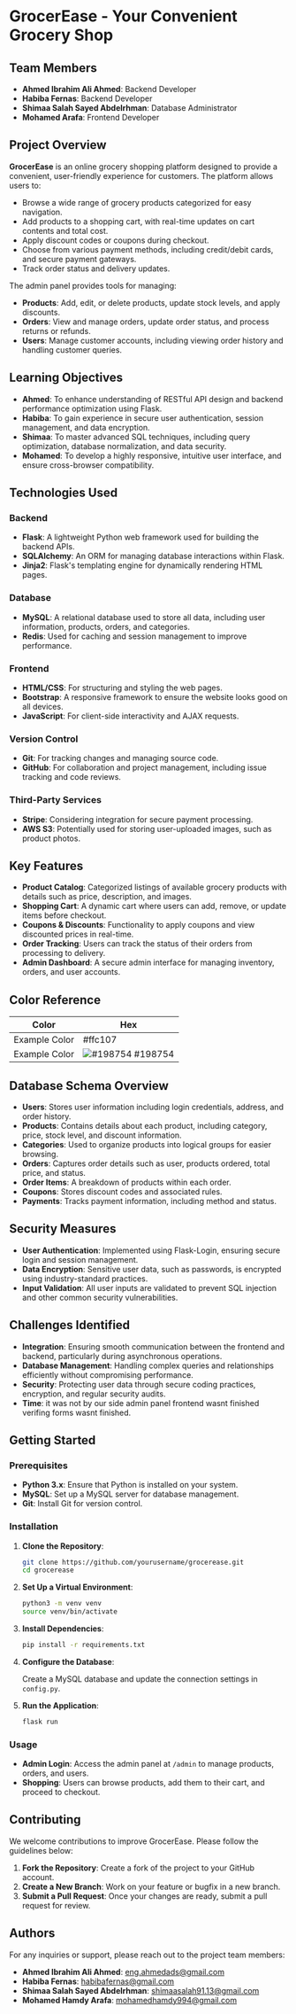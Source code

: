 # GrocerEase - Your Convenient Grocery Shop

## Team Members

- **Ahmed Ibrahim Ali Ahmed**: Backend Developer
- **Habiba Fernas**: Backend Developer
- **Shimaa Salah Sayed Abdelrhman**: Database Administrator
- **Mohamed Arafa**: Frontend Developer

## Project Overview

**GrocerEase** is an online grocery shopping platform designed to provide a convenient, user-friendly experience for customers. The platform allows users to:

- Browse a wide range of grocery products categorized for easy navigation.
- Add products to a shopping cart, with real-time updates on cart contents and total cost.
- Apply discount codes or coupons during checkout.
- Choose from various payment methods, including credit/debit cards, and secure payment gateways.
- Track order status and delivery updates.

The admin panel provides tools for managing:

- **Products**: Add, edit, or delete products, update stock levels, and apply discounts.
- **Orders**: View and manage orders, update order status, and process returns or refunds.
- **Users**: Manage customer accounts, including viewing order history and handling customer queries.

## Learning Objectives

- **Ahmed**: To enhance understanding of RESTful API design and backend performance optimization using Flask.
- **Habiba**: To gain experience in secure user authentication, session management, and data encryption.
- **Shimaa**: To master advanced SQL techniques, including query optimization, database normalization, and data security.
- **Mohamed**: To develop a highly responsive, intuitive user interface, and ensure cross-browser compatibility.

## Technologies Used

### Backend

- **Flask**: A lightweight Python web framework used for building the backend APIs.
- **SQLAlchemy**: An ORM for managing database interactions within Flask.
- **Jinja2**: Flask's templating engine for dynamically rendering HTML pages.

### Database

- **MySQL**: A relational database used to store all data, including user information, products, orders, and categories.
- **Redis**: Used for caching and session management to improve performance.

### Frontend

- **HTML/CSS**: For structuring and styling the web pages.
- **Bootstrap**: A responsive framework to ensure the website looks good on all devices.
- **JavaScript**: For client-side interactivity and AJAX requests.

### Version Control

- **Git**: For tracking changes and managing source code.
- **GitHub**: For collaboration and project management, including issue tracking and code reviews.

### Third-Party Services

- **Stripe**: Considering integration for secure payment processing.
- **AWS S3**: Potentially used for storing user-uploaded images, such as product photos.

## Key Features

- **Product Catalog**: Categorized listings of available grocery products with details such as price, description, and images.
- **Shopping Cart**: A dynamic cart where users can add, remove, or update items before checkout.
- **Coupons & Discounts**: Functionality to apply coupons and view discounted prices in real-time.
- **Order Tracking**: Users can track the status of their orders from processing to delivery.
- **Admin Dashboard**: A secure admin interface for managing inventory, orders, and user accounts.



## Color Reference

| Color             | Hex                                                                |
| ----------------- | ------------------------------------------------------------------ |
| Example Color | #ffc107 |
| Example Color | ![#198754](https://via.placeholder.com/10/00b48a?text=+) #198754 |
## Database Schema Overview

- **Users**: Stores user information including login credentials, address, and order history.
- **Products**: Contains details about each product, including category, price, stock level, and discount information.
- **Categories**: Used to organize products into logical groups for easier browsing.
- **Orders**: Captures order details such as user, products ordered, total price, and status.
- **Order Items**: A breakdown of products within each order.
- **Coupons**: Stores discount codes and associated rules.
- **Payments**: Tracks payment information, including method and status.

## Security Measures

- **User Authentication**: Implemented using Flask-Login, ensuring secure login and session management.
- **Data Encryption**: Sensitive user data, such as passwords, is encrypted using industry-standard practices.
- **Input Validation**: All user inputs are validated to prevent SQL injection and other common security vulnerabilities.

## Challenges Identified

- **Integration**: Ensuring smooth communication between the frontend and backend, particularly during asynchronous operations.
- **Database Management**: Handling complex queries and relationships efficiently without compromising performance.
- **Security**: Protecting user data through secure coding practices, encryption, and regular security audits.
- **Time**: it was not by our side admin panel frontend wasnt finished verifing forms wasnt finished.


## Getting Started

### Prerequisites

- **Python 3.x**: Ensure that Python is installed on your system.
- **MySQL**: Set up a MySQL server for database management.
- **Git**: Install Git for version control.

### Installation

1. **Clone the Repository**:

    ```bash
    git clone https://github.com/yourusername/grocerease.git
    cd grocerease
    ```

2. **Set Up a Virtual Environment**:

    ```bash
    python3 -m venv venv
    source venv/bin/activate
    ```

3. **Install Dependencies**:

    ```bash
    pip install -r requirements.txt
    ```

4. **Configure the Database**:

    Create a MySQL database and update the connection settings in `config.py`.

5. **Run the Application**:

    ```bash
    flask run
    ```

### Usage

- **Admin Login**: Access the admin panel at `/admin` to manage products, orders, and users.
- **Shopping**: Users can browse products, add them to their cart, and proceed to checkout.

## Contributing

We welcome contributions to improve GrocerEase. Please follow the guidelines below:

1. **Fork the Repository**: Create a fork of the project to your GitHub account.
2. **Create a New Branch**: Work on your feature or bugfix in a new branch.
3. **Submit a Pull Request**: Once your changes are ready, submit a pull request for review.


## Authors

For any inquiries or support, please reach out to the project team members:

- **Ahmed Ibrahim Ali Ahmed**: eng.ahmedads@gmail.com
- **Habiba Fernas**: habibafernas@gmail.com
- **Shimaa Salah Sayed Abdelrhman**: shimaasalah91.13@gmail.com
- **Mohamed Hamdy Arafa**: mohamedhamdy994@gmail.com
